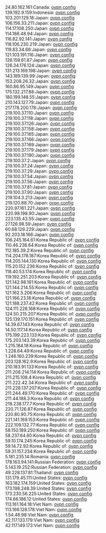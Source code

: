 24.80.162.161:Canada: [ovpn config](vpn/24_80_162_161.ovpn)  
139.192.9.159:Indonesia: [ovpn config](vpn/139_192_9_159.ovpn)  
103.201.129.18:Japan: [ovpn config](vpn/103_201_129_18.ovpn)  
106.156.33.211:Japan: [ovpn config](vpn/106_156_33_211.ovpn)  
114.17.108.250:Japan: [ovpn config](vpn/114_17_108_250.ovpn)  
114.186.48.94:Japan: [ovpn config](vpn/114_186_48_94.ovpn)  
116.82.92.141:Japan: [ovpn config](vpn/116_82_92_141.ovpn)  
118.106.230.219:Japan: [ovpn config](vpn/118_106_230_219.ovpn)  
119.83.34.66:Japan: [ovpn config](vpn/119_83_34_66.ovpn)  
121.103.191.116:Japan: [ovpn config](vpn/121_103_191_116.ovpn)  
126.159.61.87:Japan: [ovpn config](vpn/126_159_61_87.ovpn)  
126.34.176.124:Japan: [ovpn config](vpn/126_34_176_124.ovpn)  
131.213.169.198:Japan: [ovpn config](vpn/131_213_169_198.ovpn)  
143.189.139.99:Japan: [ovpn config](vpn/143_189_139_99.ovpn)  
153.208.26.32:Japan: [ovpn config](vpn/153_208_26_32.ovpn)  
160.86.95.149:Japan: [ovpn config](vpn/160_86_95_149.ovpn)  
175.132.217.88:Japan: [ovpn config](vpn/175_132_217_88.ovpn)  
180.199.148.55:Japan: [ovpn config](vpn/180_199_148_55.ovpn)  
210.143.127.79:Japan: [ovpn config](vpn/210_143_127_79.ovpn)  
217.178.200.178:Japan: [ovpn config](vpn/217_178_200_178.ovpn)  
219.100.37.110:Japan: [ovpn config](vpn/219_100_37_110.ovpn)  
219.100.37.118:Japan: [ovpn config](vpn/219_100_37_118.ovpn)  
219.100.37.126:Japan: [ovpn config](vpn/219_100_37_126.ovpn)  
219.100.37.158:Japan: [ovpn config](vpn/219_100_37_158.ovpn)  
219.100.37.165:Japan: [ovpn config](vpn/219_100_37_165.ovpn)  
219.100.37.166:Japan: [ovpn config](vpn/219_100_37_166.ovpn)  
219.100.37.169:Japan: [ovpn config](vpn/219_100_37_169.ovpn)  
219.100.37.179:Japan: [ovpn config](vpn/219_100_37_179.ovpn)  
219.100.37.190:Japan: [ovpn config](vpn/219_100_37_190.ovpn)  
219.100.37.2:Japan: [ovpn config](vpn/219_100_37_2.ovpn)  
219.100.37.24:Japan: [ovpn config](vpn/219_100_37_24.ovpn)  
219.100.37.29:Japan: [ovpn config](vpn/219_100_37_29.ovpn)  
219.100.37.54:Japan: [ovpn config](vpn/219_100_37_54.ovpn)  
219.100.37.56:Japan: [ovpn config](vpn/219_100_37_56.ovpn)  
219.100.37.81:Japan: [ovpn config](vpn/219_100_37_81.ovpn)  
219.100.37.90:Japan: [ovpn config](vpn/219_100_37_90.ovpn)  
219.104.3.213:Japan: [ovpn config](vpn/219_104_3_213.ovpn)  
219.120.88.70:Japan: [ovpn config](vpn/219_120_88_70.ovpn)  
220.97.161.221:Japan: [ovpn config](vpn/220_97_161_221.ovpn)  
220.98.198.90:Japan: [ovpn config](vpn/220_98_198_90.ovpn)  
223.135.43.55:Japan: [ovpn config](vpn/223_135_43_55.ovpn)  
27.126.98.59:Japan: [ovpn config](vpn/27_126_98_59.ovpn)  
60.68.129.229:Japan: [ovpn config](vpn/60_68_129_229.ovpn)  
92.203.18.166:Japan: [ovpn config](vpn/92_203_18_166.ovpn)  
106.245.164.61:Korea Republic of: [ovpn config](vpn/106_245_164_61.ovpn)  
110.46.236.64:Korea Republic of: [ovpn config](vpn/110_46_236_64.ovpn)  
112.185.39.2:Korea Republic of: [ovpn config](vpn/112_185_39_2.ovpn)  
114.204.178.187:Korea Republic of: [ovpn config](vpn/114_204_178_187.ovpn)  
114.205.144.130:Korea Republic of: [ovpn config](vpn/114_205_144_130.ovpn)  
115.20.152.236:Korea Republic of: [ovpn config](vpn/115_20_152_236.ovpn)  
118.40.53.174:Korea Republic of: [ovpn config](vpn/118_40_53_174.ovpn)  
119.192.251.203:Korea Republic of: [ovpn config](vpn/119_192_251_203.ovpn)  
121.142.98.161:Korea Republic of: [ovpn config](vpn/121_142_98_161.ovpn)  
121.144.214.55:Korea Republic of: [ovpn config](vpn/121_144_214_55.ovpn)  
121.162.5.206:Korea Republic of: [ovpn config](vpn/121_162_5_206.ovpn)  
121.166.23.18:Korea Republic of: [ovpn config](vpn/121_166_23_18.ovpn)  
121.188.237.42:Korea Republic of: [ovpn config](vpn/121_188_237_42.ovpn)  
124.111.228.168:Korea Republic of: [ovpn config](vpn/124_111_228_168.ovpn)  
124.50.215.207:Korea Republic of: [ovpn config](vpn/124_50_215_207.ovpn)  
125.139.170.151:Korea Republic of: [ovpn config](vpn/125_139_170_151.ovpn)  
14.39.67.143:Korea Republic of: [ovpn config](vpn/14_39_67_143.ovpn)  
14.50.117.14:Korea Republic of: [ovpn config](vpn/14_50_117_14.ovpn)  
175.199.223.133:Korea Republic of: [ovpn config](vpn/175_199_223_133.ovpn)  
175.203.143.39:Korea Republic of: [ovpn config](vpn/175_203_143_39.ovpn)  
1.215.184.18:Korea Republic of: [ovpn config](vpn/1_215_184_18.ovpn)  
1.228.64.49:Korea Republic of: [ovpn config](vpn/1_228_64_49.ovpn)  
1.246.160.239:Korea Republic of: [ovpn config](vpn/1_246_160_239.ovpn)  
203.128.162.9:Korea Republic of: [ovpn config](vpn/203_128_162_9.ovpn)  
210.183.91.133:Korea Republic of: [ovpn config](vpn/210_183_91_133.ovpn)  
211.208.214.114:Korea Republic of: [ovpn config](vpn/211_208_214_114.ovpn)  
211.215.108.4:Korea Republic of: [ovpn config](vpn/211_215_108_4.ovpn)  
211.222.42.34:Korea Republic of: [ovpn config](vpn/211_222_42_34.ovpn)  
211.228.137.207:Korea Republic of: [ovpn config](vpn/211_228_137_207.ovpn)  
211.244.49.170:Korea Republic of: [ovpn config](vpn/211_244_49_170.ovpn)  
211.44.188.3:Korea Republic of: [ovpn config](vpn/211_44_188_3.ovpn)  
218.238.177.7:Korea Republic of: [ovpn config](vpn/218_238_177_7.ovpn)  
220.71.126.87:Korea Republic of: [ovpn config](vpn/220_71_126_87.ovpn)  
220.80.90.75:Korea Republic of: [ovpn config](vpn/220_80_90_75.ovpn)  
221.141.169.153:Korea Republic of: [ovpn config](vpn/221_141_169_153.ovpn)  
222.109.132.77:Korea Republic of: [ovpn config](vpn/222_109_132_77.ovpn)  
58.150.189.250:Korea Republic of: [ovpn config](vpn/58_150_189_250.ovpn)  
58.237.64.60:Korea Republic of: [ovpn config](vpn/58_237_64_60.ovpn)  
59.10.174.245:Korea Republic of: [ovpn config](vpn/59_10_174_245.ovpn)  
59.14.72.92:Korea Republic of: [ovpn config](vpn/59_14_72_92.ovpn)  
59.31.157.234:Korea Republic of: [ovpn config](vpn/59_31_157_234.ovpn)  
5.181.235.14:Romania: [ovpn config](vpn/5_181_235_14.ovpn)  
178.163.94.141:Russian Federation: [ovpn config](vpn/178_163_94_141.ovpn)  
5.143.19.252:Russian Federation: [ovpn config](vpn/5_143_19_252.ovpn)  
49.228.137.81:Thailand: [ovpn config](vpn/49_228_137_81.ovpn)  
131.179.45.111:United States: [ovpn config](vpn/131_179_45_111.ovpn)  
163.182.174.159:United States: [ovpn config](vpn/163_182_174_159.ovpn)  
173.198.248.39:United States: [ovpn config](vpn/173_198_248_39.ovpn)  
173.230.56.225:United States: [ovpn config](vpn/173_230_56_225.ovpn)  
174.66.186.12:United States: [ovpn config](vpn/174_66_186_12.ovpn)  
113.161.164.18:Viet Nam: [ovpn config](vpn/113_161_164_18.ovpn)  
113.166.128.178:Viet Nam: [ovpn config](vpn/113_166_128_178.ovpn)  
1.54.48.98:Viet Nam: [ovpn config](vpn/1_54_48_98.ovpn)  
42.117.133.179:Viet Nam: [ovpn config](vpn/42_117_133_179.ovpn)  
42.117.149.173:Viet Nam: [ovpn config](vpn/42_117_149_173.ovpn)  
